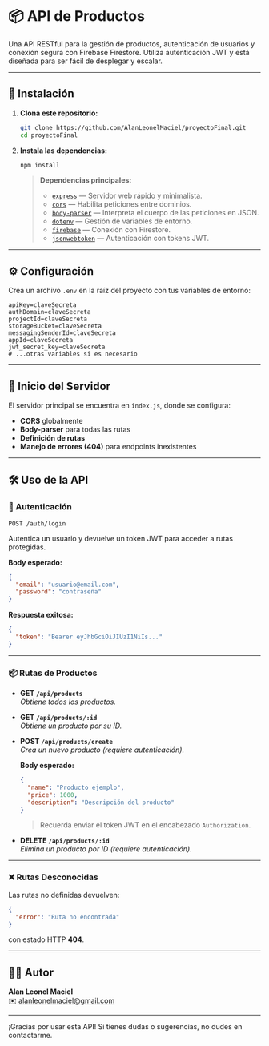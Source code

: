 # 📦 API de Productos

Una API RESTful para la gestión de productos, autenticación de usuarios y conexión segura con Firebase Firestore. Utiliza autenticación JWT y está diseñada para ser fácil de desplegar y escalar.

---

## 🚀 Instalación

1. **Clona este repositorio:**

   ```bash
   git clone https://github.com/AlanLeonelMaciel/proyectoFinal.git
   cd proyectoFinal
   ```

2. **Instala las dependencias:**

   ```bash
   npm install
   ```

   > **Dependencias principales:**
   > - [`express`](https://expressjs.com/) — Servidor web rápido y minimalista.
   > - [`cors`](https://www.npmjs.com/package/cors) — Habilita peticiones entre dominios.
   > - [`body-parser`](https://www.npmjs.com/package/body-parser) — Interpreta el cuerpo de las peticiones en JSON.
   > - [`dotenv`](https://www.npmjs.com/package/dotenv) — Gestión de variables de entorno.
   > - [`firebase`](https://firebase.google.com/docs/firestore) — Conexión con Firestore.
   > - [`jsonwebtoken`](https://www.npmjs.com/package/jsonwebtoken) — Autenticación con tokens JWT.

---

## ⚙️ Configuración

Crea un archivo `.env` en la raíz del proyecto con tus variables de entorno:

```env
apiKey=claveSecreta
authDomain=claveSecreta
projectId=claveSecreta
storageBucket=claveSecreta
messagingSenderId=claveSecreta
appId=claveSecreta
jwt_secret_key=claveSecreta
# ...otras variables si es necesario
```

---

## 🚦 Inicio del Servidor

El servidor principal se encuentra en `index.js`, donde se configura:

- **CORS** globalmente
- **Body-parser** para todas las rutas
- **Definición de rutas**
- **Manejo de errores (404)** para endpoints inexistentes

---

## 🛠️ Uso de la API

### 🔐 Autenticación

`POST /auth/login`

Autentica un usuario y devuelve un token JWT para acceder a rutas protegidas.

**Body esperado:**

```json
{
  "email": "usuario@email.com",
  "password": "contraseña"
}
```

**Respuesta exitosa:**

```json
{
  "token": "Bearer eyJhbGciOiJIUzI1NiIs..."
}
```

---

### 📦 Rutas de Productos

- **GET `/api/products`**  
  _Obtiene todos los productos._

- **GET `/api/products/:id`**  
  _Obtiene un producto por su ID._

- **POST `/api/products/create`**  
  _Crea un nuevo producto (requiere autenticación)._

  **Body esperado:**
  ```json
  {
    "name": "Producto ejemplo",
    "price": 1000,
    "description": "Descripción del producto"
  }
  ```
  > Recuerda enviar el token JWT en el encabezado `Authorization`.

- **DELETE `/api/products/:id`**  
  _Elimina un producto por ID (requiere autenticación)._

---

### ❌ Rutas Desconocidas

Las rutas no definidas devuelven:

```json
{
  "error": "Ruta no encontrada"
}
```
con estado HTTP **404**.

---

## 🧑‍💻 Autor

**Alan Leonel Maciel**  
✉️ [alanleonelmaciel@gmail.com](mailto:alanleonelmaciel@gmail.com)

---

¡Gracias por usar esta API! Si tienes dudas o sugerencias, no dudes en contactarme.
